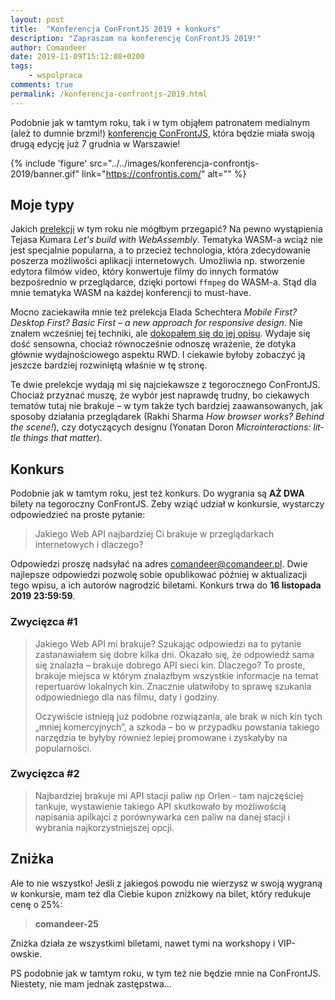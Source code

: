 ```yaml
---
layout: post
title:  "Konferencja ConFrontJS 2019 + konkurs"
description: "Zapraszam na konferencję ConFrontJS 2019!"
author: Comandeer
date: 2019-11-09T15:12:08+0200
tags:
    - wspolpraca
comments: true
permalink: /konferencja-confrontjs-2019.html
---
```


Podobnie jak w tamtym roku, tak i w tym objąłem patronatem medialnym (ależ to dumnie brzmi!) [konferencję ConFrontJS](https://2019.confrontjs.com/), która będzie miała swoją drugą edycję już 7 grudnia w Warszawie!<!--more-->

{% include 'figure' src="../../images/konferencja-confrontjs-2019/banner.gif" link="https://confrontjs.com/" alt="" %}

## Moje typy

Jakich [prelekcji](https://2019.confrontjs.com/speakers) w tym roku nie mógłbym przegapić? Na pewno wystąpienia Tejasa Kumara <cite lang="en">Let's build with WebAssembly</cite>. Tematyka WASM-a wciąż nie jest specjalnie popularna, a to przecież technologia, która zdecydowanie poszerza możliwości aplikacji internetowych. Umożliwia np. stworzenie edytora filmów video, który konwertuje filmy do innych formatów bezpośrednio w przeglądarce, dzięki portowi `ffmpeg` do WASM-a. Stąd dla mnie tematyka WASM na każdej konferencji to must-have.

Mocno zaciekawiła mnie też prelekcja Elada Schechtera <cite lang="en">Mobile First? Desktop First? Basic First – a new approach for responsive design</cite>. Nie znałem wcześniej tej techniki, ale [dokopałem się do jej opisu](https://medium.com/@elad/the-new-responsive-design-evolution-2bfb9b504a4e). Wydaje się dość sensowna, chociaż równocześnie odnoszę wrażenie, że dotyka głównie wydajnościowego aspektu RWD. I ciekawie byłoby zobaczyć ją jeszcze bardziej rozwiniętą właśnie w tę stronę.

Te dwie prelekcje wydają mi się najciekawsze z tegorocznego ConFrontJS. Chociaż przyznać muszę, że wybór jest naprawdę trudny, bo ciekawych tematów tutaj nie brakuje – w tym także tych bardziej zaawansowanych, jak sposoby działania przeglądarek (Rakhi Sharma <cite lang="en">How browser works? Behind the scene!</cite>), czy dotyczących designu (Yonatan Doron <cite lang="en">Microinteractions: little things that matter</cite>).

## Konkurs

Podobnie jak w tamtym roku, jest też konkurs. Do wygrania są **AŻ DWA** bilety na tegoroczny ConFrontJS. Żeby wziąć udział w konkursie, wystarczy odpowiedzieć na proste pytanie:

> Jakiego Web API najbardziej Ci brakuje w przeglądarkach internetowych i dlaczego?

Odpowiedzi proszę nadsyłać na adres [comandeer@comandeer.pl](mailto:comandeer@comandeer.pl). Dwie najlepsze odpowiedzi pozwolę sobie opublikować później w aktualizacji tego wpisu, a ich autorów nagrodzić biletami. Konkurs trwa do **16 listopada 2019 23:59:59**.

### Zwycięzca #1

> Jakiego Web API mi brakuje? Szukając odpowiedzi na to pytanie zastanawiałem się dobre kilka dni. Okazało się, że odpowiedź sama się znalazła – brakuje dobrego API sieci kin. Dlaczego? To proste, brakuje miejsca w którym znalazłbym wszystkie informacje na temat repertuarów lokalnych kin. Znacznie ułatwiłoby to sprawę szukania odpowiedniego dla nas filmu, daty i godziny.
>
> Oczywiście istnieją już podobne rozwiązania, ale brak w nich kin tych „mniej komercyjnych”, a szkoda – bo w przypadku powstania takiego narzędzia te byłyby również lepiej promowane i zyskałyby na popularności.

### Zwycięzca #2

> Najbardziej brakuje mi API stacji paliw np Orlen - tam najczęściej tankuje, wystawienie takiego API skutkowało by możliwością napisania apilkajci z porównywarka cen paliw na danej stacji i wybrania najkorzystniejszej opcji.

## Zniżka

Ale to nie wszystko! Jeśli z jakiegoś powodu nie wierzysz w swoją wygraną w konkursie, mam też dla Ciebie kupon zniżkowy na bilet, który redukuje cenę o 25%:

> **comandeer-25**

Zniżka działa ze wszystkimi biletami, nawet tymi na workshopy i VIP-owskie.

PS podobnie jak w tamtym roku, w tym też nie będzie mnie na ConFrontJS. Niestety, nie mam jednak zastępstwa…
